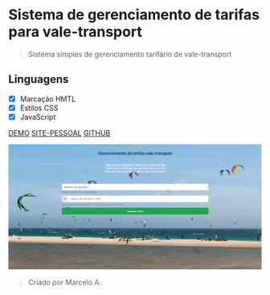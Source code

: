 # Sistema de gerenciamento de tarifas para vale-transport

> Sistema simples de gerenciamento tarifário de vale-transport

## Linguagens

-[x] Marcação HMTL
-[x] Estilos CSS
-[X] JavaScript

[DEMO](https://cecel.netlify.app/)
[SITE-PESSOAL](https://m18web.com.br)
[GITHUB](https://github.com/Marcelo1975)

![Screenshot](img-readme.png)

> Criado por Marcelo A.